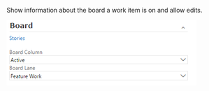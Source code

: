 Show information about the board a work item is on and allow edits.

![kanban group image](img/group.png)
